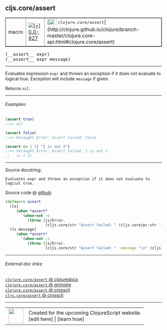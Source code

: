 ## cljs.core/assert



 <table border="1">
<tr>
<td>macro</td>
<td><a href="https://github.com/cljsinfo/cljs-api-docs/tree/0.0-927"><img valign="middle" alt="[+] 0.0-927" title="Added in 0.0-927" src="https://img.shields.io/badge/+-0.0--927-lightgrey.svg"></a> </td>
<td>
[<img height="24px" valign="middle" src="http://i.imgur.com/1GjPKvB.png"> <samp>clojure.core/assert</samp>](http://clojure.github.io/clojure/branch-master/clojure.core-api.html#clojure.core/assert)
</td>
</tr>
</table>


 <samp>
(__assert__ expr)<br>
</samp>
 <samp>
(__assert__ expr message)<br>
</samp>

---

Evaluates expression `expr` and throws an exception if it does not evaluate to
logical true.  Exception will include `message` if given.

Returns `nil`.



---

###### Examples:

```clj
(assert true)
;;=> nil

(assert false)
;;=> Uncaught Error: Assert failed: false

(assert (= 1 2) "1 is not 2")
;;=> Uncaught Error: Assert failed: 1 is not 2
;;   (= 1 2)
```



---



Source docstring:

```
Evaluates expr and throws an exception if it does not evaluate to
logical true.
```


Source code @ [github](https://github.com/clojure/clojurescript/blob/r1835/src/clj/cljs/core.clj#L1009-L1021):

```clj
(defmacro assert
  ([x]
     (when *assert*
       `(when-not ~x
          (throw (js/Error.
                  (cljs.core/str "Assert failed: " (cljs.core/pr-str '~x)))))))
  ([x message]
     (when *assert*
       `(when-not ~x
          (throw (js/Error.
                  (cljs.core/str "Assert failed: " ~message "\n" (cljs.core/pr-str '~x))))))))
```

<!--
Repo - tag - source tree - lines:

 <pre>
clojurescript @ r1835
└── src
    └── clj
        └── cljs
            └── <ins>[core.clj:1009-1021](https://github.com/clojure/clojurescript/blob/r1835/src/clj/cljs/core.clj#L1009-L1021)</ins>
</pre>

-->

---



###### External doc links:

[`clojure.core/assert` @ clojuredocs](http://clojuredocs.org/clojure.core/assert)<br>
[`clojure.core/assert` @ grimoire](http://conj.io/store/v1/org.clojure/clojure/1.7.0-beta3/clj/clojure.core/assert/)<br>
[`clojure.core/assert` @ crossclj](http://crossclj.info/fun/clojure.core/assert.html)<br>
[`cljs.core/assert` @ crossclj](http://crossclj.info/fun/cljs.core/assert.html)<br>

---

 <table>
<tr><td>
<img valign="middle" align="right" width="48px" src="http://i.imgur.com/Hi20huC.png">
</td><td>
Created for the upcoming ClojureScript website.<br>
[edit here] | [learn how]
</td></tr></table>

[edit here]:https://github.com/cljsinfo/cljs-api-docs/blob/master/cljsdoc/cljs.core/assert.cljsdoc
[learn how]:https://github.com/cljsinfo/cljs-api-docs/wiki/cljsdoc-files

<!--

This information was too distracting to show to readers, but I'll leave it
commented here since it is helpful to:

- pretty-print the data used to generate this document
- and show how to retrieve that data



The API data for this symbol:

```clj
{:description "Evaluates expression `expr` and throws an exception if it does not evaluate to\nlogical true.  Exception will include `message` if given.\n\nReturns `nil`.",
 :ns "cljs.core",
 :name "assert",
 :signature ["[expr]" "[expr message]"],
 :history [["+" "0.0-927"]],
 :type "macro",
 :full-name-encode "cljs.core/assert",
 :source {:code "(defmacro assert\n  ([x]\n     (when *assert*\n       `(when-not ~x\n          (throw (js/Error.\n                  (cljs.core/str \"Assert failed: \" (cljs.core/pr-str '~x)))))))\n  ([x message]\n     (when *assert*\n       `(when-not ~x\n          (throw (js/Error.\n                  (cljs.core/str \"Assert failed: \" ~message \"\\n\" (cljs.core/pr-str '~x))))))))",
          :title "Source code",
          :repo "clojurescript",
          :tag "r1835",
          :filename "src/clj/cljs/core.clj",
          :lines [1009 1021]},
 :examples [{:id "1dc16f",
             :content "```clj\n(assert true)\n;;=> nil\n\n(assert false)\n;;=> Uncaught Error: Assert failed: false\n\n(assert (= 1 2) \"1 is not 2\")\n;;=> Uncaught Error: Assert failed: 1 is not 2\n;;   (= 1 2)\n```"}],
 :full-name "cljs.core/assert",
 :clj-symbol "clojure.core/assert",
 :docstring "Evaluates expr and throws an exception if it does not evaluate to\nlogical true."}

```

Retrieve the API data for this symbol:

```clj
;; from Clojure REPL
(require '[clojure.edn :as edn])
(-> (slurp "https://raw.githubusercontent.com/cljsinfo/cljs-api-docs/catalog/cljs-api.edn")
    (edn/read-string)
    (get-in [:symbols "cljs.core/assert"]))
```

-->
